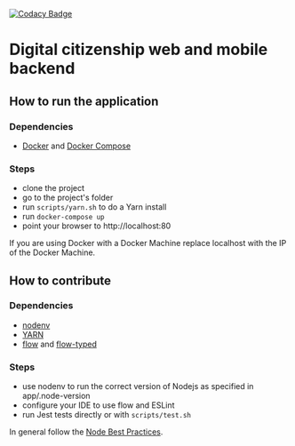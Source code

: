 [![Codacy Badge](https://api.codacy.com/project/badge/Grade/455c43c16c574e248e68c7e4effaf614)](https://www.codacy.com/app/cloudify/italia-backend?utm_source=github.com&amp;utm_medium=referral&amp;utm_content=teamdigitale/italia-backend&amp;utm_campaign=Badge_Grade)

# Digital citizenship web and mobile backend

## How to run the application

### Dependencies

* [Docker](https://www.docker.com/) and [Docker Compose](https://github.com/docker/compose)

### Steps

* clone the project
* go to the project's folder
* run `scripts/yarn.sh` to do a Yarn install
* run `docker-compose up`
* point your browser to http://localhost:80

If you are using Docker with a Docker Machine replace localhost with the IP of the Docker Machine. 

## How to contribute

### Dependencies

* [nodenv](https://github.com/nodenv/nodenv)
* [YARN](https://yarnpkg.com/)
* [flow](https://flow.org) and [flow-typed](https://github.com/flowtype/flow-typed/blob/master/README.md)

### Steps

* use nodenv to run the correct version of Nodejs as specified in app/.node-version
* configure your IDE to use flow and ESLint
* run Jest tests directly or with `scripts/test.sh` 

In general follow the [Node Best Practices](https://devcenter.heroku.com/articles/node-best-practices).

